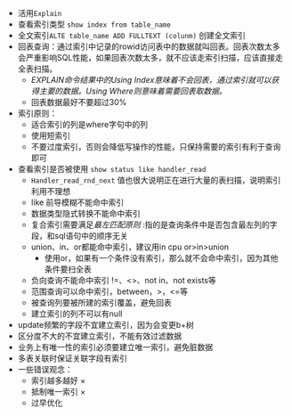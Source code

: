 + 活用`Explain`
+ 查看索引类型 `show index from table_name`
+ 全文索引`ALTE table_name ADD FULLTEXT (colunm)` 创建全文索引
+ 回表查询：通过索引中记录的rowid访问表中的数据就叫回表。回表次数太多会严重影响SQL性能，如果回表次数太多，就不应该走索引扫描，应该直接走全表扫描。
	+ *EXPLAIN命令结果中的Using Index意味着不会回表，通过索引就可以获得主要的数据。Using Where则意味着需要回表取数据。*
	+ 回表数据最好不要超过30%
+ 索引原则：
	+ 适合索引的列是where字句中的列
	+ 使用短索引
	+ 不要过度索引，否则会降低写操作的性能，只保持需要的索引有利于查询即可
+ 查看索引是否被使用 `show status like handler_read`
	+ `Handler_read_rnd_next` 值也很大说明正在进行大量的表扫描，说明索引利用不理想
	+ like 前导模糊不能命中索引
	+ 数据类型隐式转换不能命中索引
	+ 复合索引需要满足*最左匹配原则* :指的是查询条件中是否包含最左列的字段，和sql语句中的顺序无关
	+ union、in、or都能命中索引，建议用in cpu or>in>union
		+ 使用or，如果有一个条件没有索引，那么就不会命中索引，因为其他条件要扫全表
	+ 负向查询不能命中索引 !=、<>、not in、not exists等
	+ 范围查询可以命中索引，between，>，<=等
	+ 被查询列要被所建的索引覆盖，避免回表
	+ 建立索引的列不可以有null
+ update频繁的字段不宜建立索引，因为会变更b+树
+ 区分度不大的不宜建立索引，不能有效过滤数据
+ 业务上有唯一性的索引必须要建立唯一索引，避免脏数据
+ 多表关联时保证关联字段有索引
+ 一些错误观念：
	+ 索引越多越好 ×
	+ 抵制唯一索引 ×
	+ 过早优化 